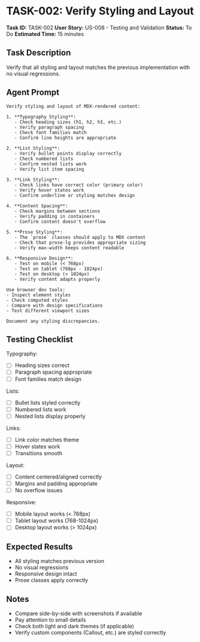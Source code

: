 # TASK-002: Verify Styling and Layout

**Task ID:** TASK-002
**User Story:** US-008 - Testing and Validation
**Status:** To Do
**Estimated Time:** 15 minutes

## Task Description

Verify that all styling and layout matches the previous implementation with no visual regressions.

## Agent Prompt

```
Verify styling and layout of MDX-rendered content:

1. **Typography Styling**:
   - Check heading sizes (h1, h2, h3, etc.)
   - Verify paragraph spacing
   - Check font families match
   - Confirm line heights are appropriate

2. **List Styling**:
   - Verify bullet points display correctly
   - Check numbered lists
   - Confirm nested lists work
   - Verify list item spacing

3. **Link Styling**:
   - Check links have correct color (primary color)
   - Verify hover states work
   - Confirm underline or styling matches design

4. **Content Spacing**:
   - Check margins between sections
   - Verify padding in containers
   - Confirm content doesn't overflow

5. **Prose Styling**:
   - The `prose` classes should apply to MDX content
   - Check that prose-lg provides appropriate sizing
   - Verify max-width keeps content readable

6. **Responsive Design**:
   - Test on mobile (< 768px)
   - Test on tablet (768px - 1024px)
   - Test on desktop (> 1024px)
   - Verify content adapts properly

Use browser dev tools:
- Inspect element styles
- Check computed styles
- Compare with design specifications
- Test different viewport sizes

Document any styling discrepancies.
```

## Testing Checklist

Typography:
- [ ] Heading sizes correct
- [ ] Paragraph spacing appropriate
- [ ] Font families match design

Lists:
- [ ] Bullet lists styled correctly
- [ ] Numbered lists work
- [ ] Nested lists display properly

Links:
- [ ] Link color matches theme
- [ ] Hover states work
- [ ] Transitions smooth

Layout:
- [ ] Content centered/aligned correctly
- [ ] Margins and padding appropriate
- [ ] No overflow issues

Responsive:
- [ ] Mobile layout works (< 768px)
- [ ] Tablet layout works (768-1024px)
- [ ] Desktop layout works (> 1024px)

## Expected Results

- All styling matches previous version
- No visual regressions
- Responsive design intact
- Prose classes apply correctly

## Notes

- Compare side-by-side with screenshots if available
- Pay attention to small details
- Check both light and dark themes (if applicable)
- Verify custom components (Callout, etc.) are styled correctly
